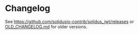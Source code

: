 # Changelog

See https://github.com/solidusio-contrib/solidus_jwt/releases or [OLD_CHANGELOG.md](OLD_CHANGELOG.md) for older versions.
